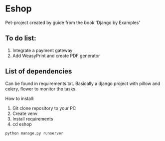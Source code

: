 # Eshop

Pet-project created by guide from the book 'Django by Examples'

## To do list:
1. Integrate a payment gateway
2. Add WeasyPrint and create PDF generator

## List of dependencies
Can be found in requirements.txt. Basically a django project with pillow and celery, flower to monitor the tasks.

How to install:
1. Git clone repository to your PC
2. Create venv
3. Install requirements
4. cd eshop
```
python manage.py runserver
```

